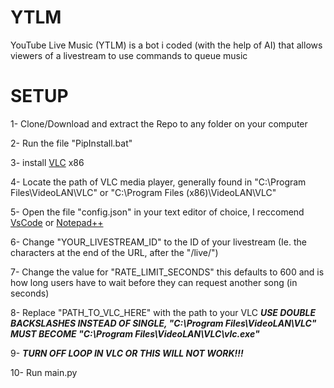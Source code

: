 # YTLM
YouTube Live Music  (YTLM) is a bot i coded (with the help of AI) that allows viewers of a livestream to use commands to queue music

# SETUP
1- Clone/Download and extract the Repo to any folder on your computer

2- Run the file "PipInstall.bat"

3- install [VLC](https://www.videolan.org/vlc/) x86

4- Locate the path of VLC media player, generally found in "C:\Program Files\VideoLAN\VLC\" or "C:\Program Files (x86)\VideoLAN\VLC\"

5- Open the file "config.json" in your text editor of choice, I reccomend [VsCode](https://code.visualstudio.com/download) or [Notepad++](https://notepad-plus-plus.org/downloads/v8.6.7/)

6- Change "YOUR_LIVESTREAM_ID" to the ID of your livestream (Ie. the characters at the end of the URL, after the "/live/")

7- Change the value for "RATE_LIMIT_SECONDS" this defaults to 600 and is how long users have to wait before they can request another song (in seconds)

8- Replace "PATH_TO_VLC_HERE" with the path to your VLC ***USE DOUBLE BACKSLASHES INSTEAD OF SINGLE, "C:\Program Files\VideoLAN\VLC\" MUST BECOME "C:\\Program Files\\VideoLAN\\VLC\\vlc.exe"***

9- ***TURN OFF LOOP IN VLC OR THIS WILL NOT WORK!!!***

10- Run main.py
